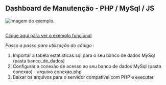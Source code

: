 ## Dashboard de Manutenção - PHP / MySql / JS
![Imagem do exemplo.](https://www.linguagemdemaquina.com.br/conteudo_github/repositorios_publicos/portifolio/front_end/css/dashboard_css/imagens/git_hub/dashboard.png "Imagem do exemplo")
##

[Clique aqui para ver o exemplo funcional](https://www.linguagemdemaquina.com.br/conteudo_github/repositorios_publicos/portifolio/front_end/css/dashboard_css/)

*Passo a passo para utilização do código :*  

1. Importar a tabela estatisticas.sql para o seu banco de dados MySql (pasta banco_de_dados)
2. Configurar a conexão de acesso ao seu banco de dados MySql (pasta conexao) - arquivo conexao.php
3. Baixar os arquivos para o servidor compatível com PHP e executar


